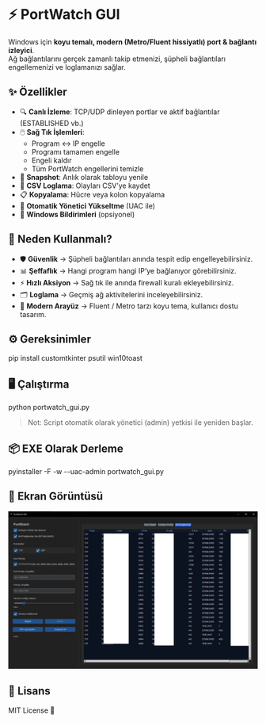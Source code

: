 ⚡ PortWatch GUI
=================

Windows için **koyu temalı, modern (Metro/Fluent hissiyatlı) port & bağlantı izleyici**.  
Ağ bağlantılarını gerçek zamanlı takip etmenizi, şüpheli bağlantıları engellemenizi ve loglamanızı sağlar.  

✨ Özellikler
------------
- 🔍 **Canlı İzleme**: TCP/UDP dinleyen portlar ve aktif bağlantılar (ESTABLISHED vb.)  
- 🖱️ **Sağ Tık İşlemleri**:
  - Program ↔ IP engelle  
  - Programı tamamen engelle  
  - Engeli kaldır  
  - Tüm PortWatch engellerini temizle  
- 📸 **Snapshot**: Anlık olarak tabloyu yenile  
- 📑 **CSV Loglama**: Olayları CSV’ye kaydet  
- 📋 **Kopyalama**: Hücre veya kolon kopyalama  
- 🚀 **Otomatik Yönetici Yükseltme** (UAC ile)  
- 🔔 **Windows Bildirimleri** (opsiyonel)  

🎯 Neden Kullanmalı?
--------------------
- 🛡️ **Güvenlik** → Şüpheli bağlantıları anında tespit edip engelleyebilirsiniz.  
- 📊 **Şeffaflık** → Hangi program hangi IP’ye bağlanıyor görebilirsiniz.  
- ⚡ **Hızlı Aksiyon** → Sağ tık ile anında firewall kuralı ekleyebilirsiniz.  
- 🗂️ **Loglama** → Geçmiş ağ aktivitelerini inceleyebilirsiniz.  
- 🎨 **Modern Arayüz** → Fluent / Metro tarzı koyu tema, kullanıcı dostu tasarım.  

⚙️ Gereksinimler
----------------
pip install customtkinter psutil win10toast

🖥️ Çalıştırma
--------------
python portwatch_gui.py

> Not: Script otomatik olarak yönetici (admin) yetkisi ile yeniden başlar.  

📦 EXE Olarak Derleme
---------------------
pyinstaller -F -w --uac-admin portwatch_gui.py

📸 Ekran Görüntüsü
------------------
![Ekran Görüntüsü](s1.png)

📜 Lisans
---------
MIT License 📝
